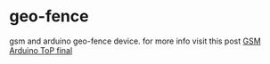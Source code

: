 # geo-fence
gsm and arduino geo-fence device. for more info visit this post
[GSM Arduino ToP final](https://fraco.squarespace.com/towers-of-power/2015/3/22/gps-through-arduino-and-bgsm-boards)
